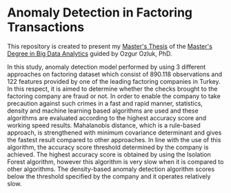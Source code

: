 # Anomaly Detection in Factoring Transactions

This repository is created to present my [Master's Thesis](https://github.com/acarkerim/Anomaly-Detection/blob/master/AnomalyDetectionProject.pdf) of the [Master's Degree in Big Data Analytics](https://bda.mef.edu.tr/en#gsc.tab=0) guided by Ozgur Ozluk, PhD.

In this study, anomaly detection model performed by using 3 different approaches on factoring dataset which consist of 890.118 observations and 122 features provided by one of the leading factoring companies in Turkey. In this respect, it is aimed to determine whether the checks brought to the factoring company are fraud or not. In order to enable the company to take precaution against such crimes in a fast and rapid manner, statistics, density and machine learning based algorithms are used and these algorithms are evaluated according to the highest accuracy score and working speed results. Mahalanobis distance, which is a rule-based approach, is strengthened with minimum covariance determinant and gives the fastest result compared to other approaches. In line with the use of this algorithm, the accuracy score threshold determined by the company is achieved. The highest accuracy score is obtained by using the Isolation Forest algorithm, however this algorithm is very slow when it is compared to other algorithms. The density-based anomaly detection algorithm scores below the threshold specified by the company and it operates relatively slow.
